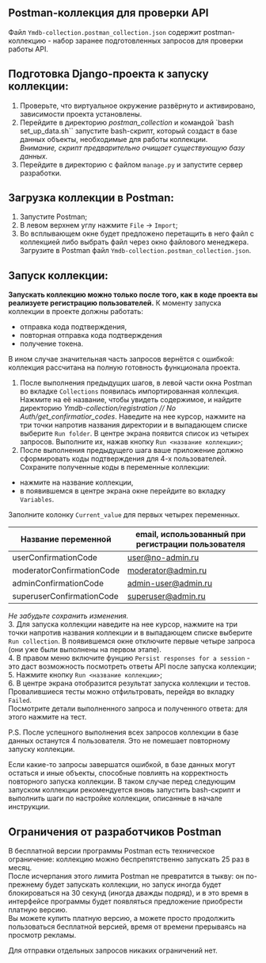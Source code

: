 ## Postman-коллекция для проверки API

Файл `Ymdb-collection.postman_collection.json` содержит postman-коллекцию - набор заранее подготовленных запросов для проверки работы API.

## Подготовка Django-проекта к запуску коллекции:
1. Проверьте, что виртуальное окружение развёрнуто и активировано, зависимости проекта установлены.
2. Перейдите в директорию *postman_collection* и командой `bash set_up_data.sh`` запустите bash-скрипт, который создаст в базе данных объекты, необходимые для работы коллекции.  
*Внимание, скрипт предварительно очищает существующую базу данных.*
3. Перейдите в директорию с файлом `manage.py` и запустите сервер разработки.

## Загрузка коллекции в Postman:

1. Запустите Postman;
2. В левом верхнем углу нажмите `File` -> `Import`;
3. Во всплывающем окне будет предложено перетащить в него файл с коллекцией либо выбрать файл через окно файлового менеджера.
Загрузите в Postman файл `Ymdb-collection.postman_collection.json`.

## Запуск коллекции:

**Запускать коллекцию можно только после того, как в коде проекта вы реализуете регистрацию пользователей.** 
К моменту запуска коллекции в проекте должны работать:
- отправка кода подтверждения, 
- повторная отправка кода подтверждения
- получение токена.

В ином случае значительная часть запросов вернётся с ошибкой: коллекция рассчитана на полную готовность функционала проекта.
  
1. После выполнения предыдущих шагов, в левой части окна Postman во вкладке `Collections` появилась импортированная коллекция.
Нажмите на её название, чтобы увидеть содержимое, и найдите директорию *Ymdb-collection/registration // No Auth/get_confirmatior_codes*.
Наведите на нее курсор, нажмите на три точки напротив названия директории и в выпадающем списке выберите `Run folder`. В центре экрана появится список из четырех запросов.
Выполните их, нажав кнопку `Run <название коллекции>`;
2. После выполнения предыдущего шага ваше приложение должно сформировать коды подтверждения для 4-х пользователей. Сохраните полученные коды в переменные коллекции:
- нажмите на название коллекции,
- в появившемся в центре экрана окне перейдите во вкладку `Variables`. 

Заполните колонку `Current_value` для первых четырех переменных.  

| Название переменной | email, использованный при регистрации пользователя |
| ------ | ------ |
| userConfirmationCode | user@no-admin.ru |
| moderatorConfirmationCode | moderator@admin.ru |
| adminConfirmationCode | admin-user@admin.ru |
| superuserConfirmationCode | superuser@admin.ru |

*Не забудьте сохранить изменения.*  
3. Для запуска коллекции наведите на нее курсор, нажмите на три точки напротив названия коллекции и в выпадающем списке выберите `Run collection`.
В появившемся окне отключите первые четыре запроса (они уже были выполнены на первом этапе).  
4. В правом меню включите фунцию `Persist responses for a session` - это даст возможность посмотреть ответы API после запуска коллекции;  
5. Нажмите кнопку `Run <название коллекции>`;  
6. В центре экрана отобразится результат запуска коллекции и тестов. Провалившиеся тесты можно отфильтровать, перейдя во вкладку `Failed`.  
Посмотрите детали выполненного запроса и полученного ответа: для этого нажмите на тест.
  

P.S. После успешного выполнения всех запросов коллекции в базе данных останутся 4 пользователя. Это не помешает повторному запуску коллекции.

Если какие-то запросы завершатся ошибкой, в базе данных могут остаться и иные объекты, способные повлиять на корректность повторного запуска коллекции. В таком случае перед следующим запуском коллекции рекомендуется вновь запустить bash-скрипт и выполнить шаги по настройке коллекции, описанные в начале инструкции.



## Ограничения от разработчиков Postman
В бесплатной версии программы Postman есть техническое ограничение: коллекцию можно беспрепятственно запускать 25 раз в месяц.  
После исчерпания этого лимита Postman не превратится в тыкву: он по-прежнему будет запускать коллекции, но запуск иногда будет блокироваться на 30 секунд (иногда дважды подряд), и в это время в интерфейсе программы будет появляться предложение приобрести платную версию.  
Вы можете купить платную версию, а можете просто продолжить пользоваться бесплатной версией, время от времени прерываясь на просмотр рекламы.

Для отправки отдельных запросов никаких ограничений нет.